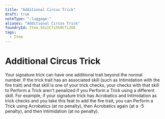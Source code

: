 ```yaml
---
title: "Additional Circus Trick"
draft: true
noteType: ":luggage:"
aliases: "Additional Circus Trick"
foundryId: Item.56zICfshh9CTi2OE
tags:
  - Item
---
```


# Additional Circus Trick

Your signature trick can have one additional trait beyond the normal number. If the trick trait has an associated skill (such as Intimidation with the fire trait) and that skill is one of your trick checks, your checks with that skill to Perform a Trick aren't penalized if you Perform a Trick using a different skill. For example, if your signature trick has Acrobatics and Intimidation as trick checks and you take this feat to add the fire trait, you can Perform a Trick using Acrobatics (at no penalty), then Acrobatics again (at a -5 penalty), and then Intimidation (at no penalty).
